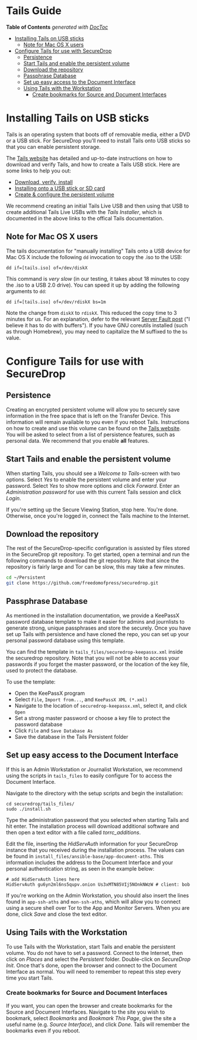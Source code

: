 # Tails Guide

<!-- START doctoc generated TOC please keep comment here to allow auto update -->
<!-- DON'T EDIT THIS SECTION, INSTEAD RE-RUN doctoc TO UPDATE -->
**Table of Contents**  *generated with [DocToc](http://doctoc.herokuapp.com/)*

- [Installing Tails on USB sticks](#installing-tails-on-usb-sticks)
  - [Note for Mac OS X users](#note-for-mac-os-x-users)
- [Configure Tails for use with SecureDrop](#configure-tails-for-use-with-securedrop)
  - [Persistence](#persistence)
  - [Start Tails and enable the persistent volume](#start-tails-and-enable-the-persistent-volume)
  - [Download the repository](#download-the-repository)
  - [Passphrase Database](#passphrase-database)
  - [Set up easy access to the Document Interface](#set-up-easy-access-to-the-document-interface)
  - [Using Tails with the Workstation](#using-tails-with-the-workstation)
    - [Create bookmarks for Source and Document Interfaces](#create-bookmarks-for-source-and-document-interfaces)

<!-- END doctoc generated TOC please keep comment here to allow auto update -->

# Installing Tails on USB sticks

Tails is an operating system that boots off of removable media, either a DVD or a USB stick. For SecureDrop you'll need to install Tails onto USB sticks so that you can enable persistent storage.

The [Tails website](https://tails.boum.org/) has detailed and up-to-date instructions on how to download and verify Tails, and how to create a Tails USB stick. Here are some links to help you out:

* [Download, verify, install](https://tails.boum.org/download/index.en.html)
* [Installing onto a USB stick or SD card](https://tails.boum.org/doc/first_steps/installation/index.en.html)
* [Create & configure the persistent volume](https://tails.boum.org/doc/first_steps/persistence/configure/index.en.html)

We recommend creating an initial Tails Live USB and then using that USB to create additional Tails Live USBs with the *Tails Installer*, which is documented in the above links to the offical Tails documentation.

## Note for Mac OS X users

The tails documentation for "manually installing" Tails onto a USB device for Mac OS X include the following `dd` invocation to copy the .iso to the USB:

```
dd if=[tails.iso] of=/dev/diskX
```

This command is *very slow* (in our testing, it takes about 18 minutes to copy the .iso to a USB 2.0 drive). You can speed it up by adding the following arguments to `dd`:

```
dd if=[tails.iso] of=/dev/rdiskX bs=1m
```

Note the change from `diskX` to `rdiskX`. This reduced the copy time to 3 minutes for us. For an explanation, defer to the relevant [Server Fault post](http://superuser.com/questions/421770/dd-performance-on-mac-os-x-vs-linux) ("I believe it has to do with buffers"). If you have GNU coreutils installed (such as through Homebrew), you may need to capitalize the M suffixed to the `bs` value.

# Configure Tails for use with SecureDrop

## Persistence

Creating an encrypted persistent volume will allow you to securely save information in the free space that is left on the Transfer Device. This information will remain available to you even if you reboot Tails. Instructions on how to create and use this volume can be found on the [Tails website](https://tails.boum.org/doc/first_steps/persistence/index.en.html). You will be asked to select from a list of persistence features, such as personal data. We recommend that you enable **all** features.

## Start Tails and enable the persistent volume

When starting Tails, you should see a *Welcome to Tails*-screen with two options. Select *Yes* to enable the persistent volume and enter your password. Select *Yes* to show more options and click *Forward*. Enter an *Administration password* for use with this current Tails session and click *Login*.

If you're setting up the Secure Viewing Station, stop here. You're done. Otherwise, once you're logged in, connect the Tails machine to the Internet.

## Download the repository

The rest of the SecureDrop-specific configuration is assisted by files stored in the SecureDrop git repository. To get started, open a terminal and run the following commands to download the git repository. Note that since the repository is fairly large and Tor can be slow, this may take a few minutes.

```sh
cd ~/Persistent
git clone https://github.com/freedomofpress/securedrop.git
```

## Passphrase Database

As mentioned in the installation documentation, we provide a KeePassX password database template to make it easier for admins and journlists to generate strong, unique passphrases and store the securely. Once you have set up Tails with persistence and have cloned the repo, you can set up your personal password database using this template.

You can find the template in `tails_files/securedrop-keepassx.xml` inside the securedrop repository. Note that you will not be able to access your passwords if you forget the master password, or the location of the key file, used to protect the database.

To use the template:

 * Open the KeePassX program
 * Select `File`, `Import from...`, and `KeePassX XML (*.xml)`
 * Navigate to the location of `securedrop-keepassx.xml`, select it, and click `Open`
 * Set a strong master password or choose a key file to protect the password database
 * Click `File` and `Save Database As`
 * Save the database in the Tails Persistent folder

## Set up easy access to the Document Interface

If this is an Admin Workstation or Journalist Workstation, we recommend using the scripts in `tails_files` to easily configure Tor to access the Document Interface.

Navigate to the directory with the setup scripts and begin the installation:

```
cd securedrop/tails_files/
sudo ./install.sh
```

Type the administration password that you selected when starting Tails and hit enter. The installation process will download additional software and then open a text editor with a file called *torrc_additions*.

Edit the file, inserting the *HidServAuth* information for your SecureDrop instance that you received during the installation process. The values can be found in `install_files/ansible-base/app-document-aths`. This information includes the address to the Document Interface and your personal authentication string, as seen in the example below:

```
# add HidServAuth lines here
HidServAuth gu6yn2ml6ns5qupv.onion Us3xMTN85VIj5NOnkNWzW # client: bob
```

If you're working on the Admin Workstation, you should also insert the lines found in `app-ssh-aths` and `mon-ssh-aths`, which will allow you to connect using a secure shell over Tor to the App and Monitor Servers. When you are done, click *Save* and close the text editor.

## Using Tails with the Workstation

To use Tails with the Workstation, start Tails and enable the persistent volume. You do not have to set a password. Connect to the Internet, then click on *Places* and select the *Persistent* folder. Double-click on *SecureDrop Init*. Once that's done, open the browser and connect to the Document Interface as normal. You will need to remember to repeat this step every time you start Tails.

### Create bookmarks for Source and Document Interfaces

If you want, you can open the browser and create bookmarks for the Source and Document Interfaces. Navigate to the site you wish to bookmark, select *Bookmarks* and *Bookmark This Page*, give the site a useful name (e.g. *Source Interface*), and click *Done*. Tails will remember the bookmarks even if you reboot.
